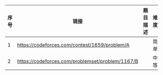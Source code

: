 |序号 |链接|      题目描述                                          | 难度|
|-----|----|-------------------------------------------------------|-----|
|1  | https://codeforces.com/contest/1659/problem/A |	       		|简单|
|2  | https://codeforces.com/problemset/problem/1167/B |		    |中等|
